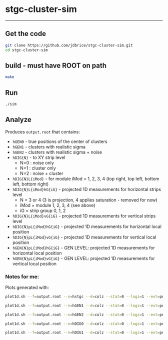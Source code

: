 # stgc-cluster-sim 
---

## Get the code
```bash
git clone https://github.com/jdbrice/stgc-cluster-sim.git
cd stgc-cluster-sim
```

## build - must have ROOT on path
```bash
make 
```

## Run
```bash
./sim
```

## Analyze
Produces `output.root` that contains:
- `hGEN0` - true positions of the center of clusters
- `hGEN1` - clusters with realistic sigma
- `hGEN2` - clusters with realistic sigma + noise
- `hDIG{N}` - to XY strip level
    - N=0 : noise only
    - N=1 : cluster only
    - N=2 : noise + cluster
- `hDIG{N}L{iMod}` - for module iMod = 1, 2, 3, 4 (top right, top left, bottom left, bottom right)
- `hDIG{N}L{iMod}hG{iG}` - projected 1D measurements for horizontal strips level
    - N = 3 or 4 (3 is projection, 4 applies saturation - removed for now)
    - iMod = module 1, 2, 3, 4 (see above)
    - iG = strip group 0, 1, 2
- `hDIG{N}L{iMod}vG{iG}` - projected 1D measurements for vertical strips level
- `hDIG{N}pL{iMod}hG{iG}` - projected 1D measurements for horizontal local position
- `hDIG{N}pL{iMod}vG{iG}` - projected 1D measurements for vertical local position
- `hGEN{N}pL{iMod}hG{iG}` - GEN LEVEL: projected 1D measurements for horizontal local position
- `hGEN{N}pL{iMod}vG{iG}` - GEN LEVEL: projected 1D measurements for vertical local position






### Notes for me:

Plots generated with:

```bash
plot1d.sh --f=output.root --n=hstgc --d=colz --stat=0 --logz=1 --ext=png --Plot.Histo:title=";x (mm); y (mm)"

plot1d.sh --f=output.root --n=hGEN1 --d=colz --stat=0 --logz=1 --ext=png --Plot.Histo:title=";x (mm); y (mm)"

plot1d.sh --f=output.root --n=hGEN2 --d=colz --stat=0 --logz=1 --ext=png --Plot.Histo:title=";x (mm); y (mm)"

plot1d.sh --f=output.root --n=hDIG0 --d=colz --stat=0 --logz=1 --ext=png

plot1d.sh --f=output.root --n=hDIG1 --d=colz --stat=0 --logz=1 --ext=png
```